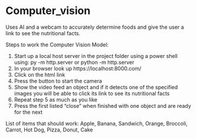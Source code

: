 # Computer_vision
Uses AI and a webcam to accurately determine foods and give the user a link to see the nutritional facts.


Steps to work the Computer Vision Model:
1.	Start up a local host server in the project folder using a power shell using: 
	py -m http.server or python -m http.server
2.	In your browser look up https://localhost:8000.com/
3.	Click on the html link
4.	Press the button to start the camera
5.	Show the video feed an object and if it detects one of the specified images you will be able to click its link to see its nutritional facts 
6.	Repeat step 5 as much as you like
7.	Press the first listed “close” when finished with one object and are ready for the next

List of items that should work:
	Apple, Banana, Sandwich, Orange, Broccoli, Carrot, Hot Dog, Pizza, Donut, Cake


